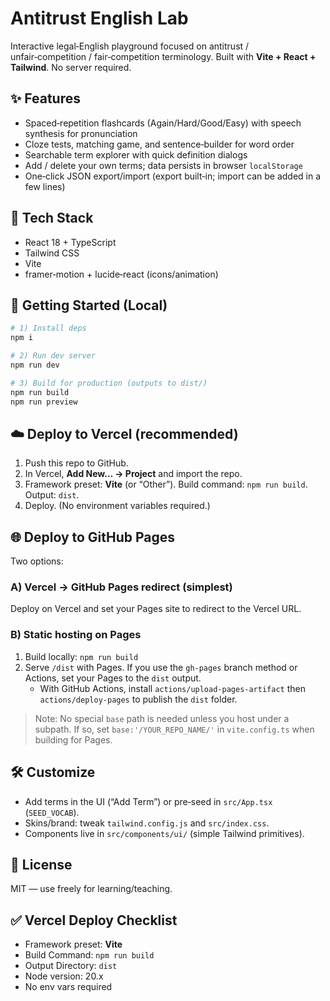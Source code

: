 # Antitrust English Lab

Interactive legal‑English playground focused on antitrust / unfair‑competition / fair‑competition terminology. Built with **Vite + React + Tailwind**. No server required.

## ✨ Features
- Spaced‑repetition flashcards (Again/Hard/Good/Easy) with speech synthesis for pronunciation
- Cloze tests, matching game, and sentence‑builder for word order
- Searchable term explorer with quick definition dialogs
- Add / delete your own terms; data persists in browser `localStorage`
- One‑click JSON export/import (export built‑in; import can be added in a few lines)

## 🧱 Tech Stack
- React 18 + TypeScript
- Tailwind CSS
- Vite
- framer‑motion + lucide‑react (icons/animation)

## 🚀 Getting Started (Local)
```bash
# 1) Install deps
npm i

# 2) Run dev server
npm run dev

# 3) Build for production (outputs to dist/)
npm run build
npm run preview
```

## ☁️ Deploy to Vercel (recommended)
1. Push this repo to GitHub.
2. In Vercel, **Add New… → Project** and import the repo.
3. Framework preset: **Vite** (or “Other”). Build command: `npm run build`. Output: `dist`.
4. Deploy. (No environment variables required.)

## 🌐 Deploy to GitHub Pages
Two options:

### A) Vercel → GitHub Pages redirect (simplest)
Deploy on Vercel and set your Pages site to redirect to the Vercel URL.

### B) Static hosting on Pages
1. Build locally: `npm run build`
2. Serve `/dist` with Pages. If you use the `gh-pages` branch method or Actions, set your Pages to the `dist` output.
   - With GitHub Actions, install `actions/upload-pages-artifact` then `actions/deploy-pages` to publish the `dist` folder.

> Note: No special `base` path is needed unless you host under a subpath. If so, set `base:'/YOUR_REPO_NAME/'` in `vite.config.ts` when building for Pages.

## 🛠 Customize
- Add terms in the UI (“Add Term”) or pre‑seed in `src/App.tsx` (`SEED_VOCAB`).
- Skins/brand: tweak `tailwind.config.js` and `src/index.css`.
- Components live in `src/components/ui/` (simple Tailwind primitives).

## 📄 License
MIT — use freely for learning/teaching.


## ✅ Vercel Deploy Checklist
- Framework preset: **Vite**
- Build Command: `npm run build`
- Output Directory: `dist`
- Node version: 20.x
- No env vars required
